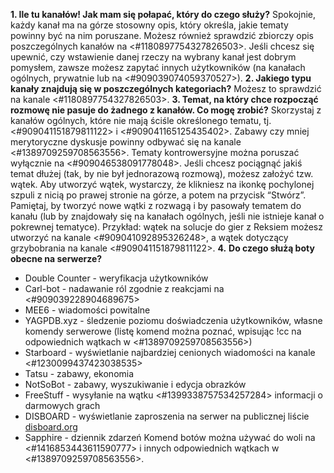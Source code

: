 **1. Ile tu kanałów! Jak mam się połapać, który do czego służy?** Spokojnie, każdy kanał ma na górze stosowny opis, który określa, jakie tematy powinny być na nim poruszane. Możesz również sprawdzić zbiorczy opis poszczególnych kanałów na <#1180897754327826503>. Jeśli chcesz się upewnić, czy wstawienie danej rzeczy na wybrany kanał jest dobrym pomysłem, zawsze możesz zapytać innych użytkowników (na kanałach ogólnych, prywatnie lub na <#909039074059370527>).
**2. Jakiego typu kanały znajdują się w poszczególnych kategoriach?** Możesz to sprawdzić na kanale <#1180897754327826503>.
**3. Temat, na który chce rozpocząć rozmowę nie pasuje do żadnego z kanałów. Co mogę zrobić?** Skorzystaj z kanałów ogólnych, które nie mają ściśle określonego tematu, tj. <#909041151879811122> i <#909041165125435402>. Zabawy czy mniej merytoryczne dyskusje powinny odbywać się na kanale <#1389709259708563556>. Tematy kontrowersyjne można poruszać wyłącznie na <#909046538091778048>.
Jeśli chcesz pociągnąć jakiś temat dłużej (tak, by nie był jednorazową rozmową), możesz założyć tzw. wątek. Aby utworzyć wątek, wystarczy, że klikniesz na ikonkę pochylonej szpuli z nicią po prawej stronie na górze, a potem na przycisk “Stwórz”. Pamiętaj, by tworzyć nowe wątki z rozwagą i by pasowały tematem do kanału (lub by znajdowały się na kanałach ogólnych, jeśli nie istnieje kanał o pokrewnej tematyce).  Przykład: wątek na solucje do gier z Reksiem możesz utworzyć na kanale <#909041092895326248>, a wątek dotyczący grzybobrania na kanale <#909041151879811122>.
**4.** **Do czego służą boty obecne na serwerze?**
- Double Counter - weryfikacja użytkowników
- Carl-bot - nadawanie ról zgodnie z reakcjami na <#909039228904689675>
- MEE6 - wiadomości powitalne
- YAGPDB.xyz - śledzenie poziomu doświadczenia użytkowników, własne komendy serwerowe (listę komend można poznać, wpisując !cc na odpowiednich wątkach w <#1389709259708563556>)
- Starboard - wyświetlanie najbardziej cenionych wiadomości na kanale <#1230099437423038535>
- Tatsu - zabawy, ekonomia
- NotSoBot - zabawy, wyszukiwanie i edycja obrazków
- FreeStuff - wysyłanie na wątku <#1399338757534257284> informacji o darmowych grach
- DISBOARD - wyświetlanie zaproszenia na serwer na publicznej liście [disboard.org](<https://disboard.org/>)
- Sapphire - dziennik zdarzeń
Komend botów można używać do woli na <#1416853443611590777> i innych odpowiednich wątkach w <#1389709259708563556>.
